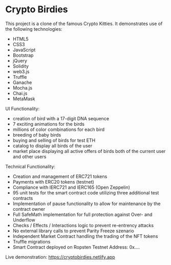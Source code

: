 # Crypto Birdies

This project is a clone of the famous Crypto Kitties.
It demonstrates use of the following technologies:

* HTML5
* CSS3
* JavaScript
* Bootstrap
* jQuery
* Solidity
* web3.js
* Truffle
* Ganache
* Mocha.js
* Chai.js
* MetaMask

UI Functionality:

* creation of bird with a 17-digit DNA sequence
* 7 exciting animations for the birds
* millions of color combinations for each bird
* breeding of baby birds
* buying and selling of birds for test ETH
* catalog to display all birds of the user
* market place displaying all active offers of birds both of the current user and other users

Technical Functionality:

* Creation and management of ERC721 tokens
* Payments with ERC20 tokens (testnet)
* Compliance with IERC721 and IERC165 (Open Zeppelin)
* 95 unit tests for the smart contract code utilizing three additional test contracts
* Implementation of pause functionality to allow for maintenance by the contract owner
* Full SafeMath implementation for full protection against Over- and Underflow
* Checks / Effects / Interactions logic to prevent re-entrency attacks
* No external library calls to prevent Parity Freeze szenario
* Independent Market Contract handling the trading of the NFT tokens
* Truffle migrations
* Smart Contract deployed on Ropsten Testnet
  Address: 0x....

Live demonstration: https://cryptobirdies.netlify.app